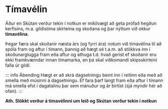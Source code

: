 # Tímavélin

Áður en Skútan verður tekin í notkun er mikilvægt að geta prófað hegðun kerfisins, m.a. gildistíma skírteina og skoðana og þar nýttum við okkur **tímavélina**.

Þegar færa skal skoðanir næsta árs (og fyrri ára) notum við tímavélina til að spóla fram og aftur í tímann, þannig að hægt sé t.a.m. að stökkva inn í skoðunarglugga fram eða aftur og athuga t.d. hvað gerist ef skoðanir eru ekki framkvæmdar innan tímamarka, en þá skal viðkomandi skipsskírteini falla úr gildi.

::: info Ábending
Hægt er að skrá dagsetningu beint inn í reitinn eða með að smella með músinni á dagsetningu. Ef fara þarf langt fram eða aftur í tímann má smella efst í dagatalinu þar sem mánuður og ár birtist (sjá myndir hér að ofan).
:::


**Ath. Slökkt verður á tímavélinni um leið og Skútan verður tekin í notkun**